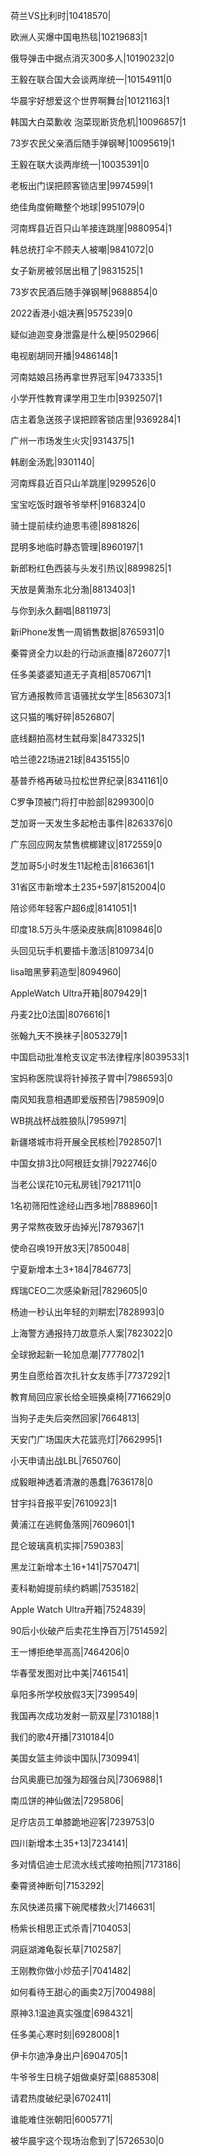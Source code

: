 荷兰VS比利时|10418570|

欧洲人买爆中国电热毯|10219683|1

俄导弹击中据点消灭300多人|10190232|0

王毅在联合国大会谈两岸统一|10154911|0

华晨宇好想爱这个世界啊舞台|10121163|1

韩国大白菜歉收 泡菜现断货危机|10096857|1

73岁农民父亲酒后随手弹钢琴|10095619|1

王毅在联大谈两岸统一|10035391|0

老板出门误把顾客锁店里|9974599|1

绝佳角度俯瞰整个地球|9951079|0

河南辉县近百只山羊接连跳崖|9880954|1

韩总统打伞不顾夫人被嘲|9841072|0

女子新房被邻居出租了|9831525|1

73岁农民酒后随手弹钢琴|9688854|0

2022香港小姐决赛|9575239|0

疑似迪迦变身泄露是什么梗|9502966|

电视剧胡同开播|9486148|1

河南姑娘吕扬再拿世界冠军|9473335|1

小学开性教育课学用卫生巾|9392507|1

店主着急送孩子误把顾客锁店里|9369284|1

广州一市场发生火灾|9314375|1

韩剧金汤匙|9301140|

河南辉县近百只山羊跳崖|9299526|0

宝宝吃饭时跟爷爷举杯|9168324|0

骑士提前续约迪恩韦德|8981826|

昆明多地临时静态管理|8960197|1

新郎粉红色西装与头发引热议|8899825|1

天放是黄渤东北分渤|8813403|1

与你到永久翻唱|8811973|

新iPhone发售一周销售数据|8765931|0

秦霄贤全力以赴的行动派直播|8726077|1

任多美婆婆知道无子真相|8570671|1

官方通报教师言语骚扰女学生|8563073|1

这只猫的嘴好碎|8526807|

底线翻拍高材生弑母案|8473325|1

哈兰德22场进21球|8435155|0

基普乔格再破马拉松世界纪录|8341161|0

C罗争顶被门将打中脸部|8299300|0

芝加哥一天发生多起枪击事件|8263376|0

广东回应网友禁售槟榔建议|8172559|0

芝加哥5小时发生11起枪击|8166361|1

31省区市新增本土235+597|8152004|0

陪诊师年轻客户超6成|8141051|1

印度18.5万头牛感染皮肤病|8109846|0

头回见玩手机要插卡激活|8109734|0

lisa暗黑萝莉造型|8094960|

AppleWatch Ultra开箱|8079429|1

丹麦2比0法国|8076616|1

张翰九天不换袜子|8053279|1

中国启动批准枪支议定书法律程序|8039533|1

宝妈称医院误将针掉孩子胃中|7986593|0

南风知我意相遇即爱版预告|7985909|0

WB挑战杯战胜狼队|7959971|

新疆塔城市将开展全民核检|7928507|1

中国女排3比0阿根廷女排|7922746|0

当老公误花10元私房钱|7921711|0

1名初筛阳性途经山西多地|7888960|1

男子常熬夜致牙齿掉光|7879367|1

使命召唤19开放3天|7850048|

宁夏新增本土3+184|7846773|

辉瑞CEO二次感染新冠|7829605|0

杨迪一秒认出年轻的刘畊宏|7828993|0

上海警方通报持刀故意杀人案|7823022|0

全球掀起新一轮加息潮|7777802|1

男生自愿给首次扎针女友练手|7737292|1

教育局回应家长给全班换桌椅|7716629|0

当狗子走失后突然回家|7664813|

天安门广场国庆大花篮亮灯|7662995|1

小天申请出战LBL|7650760|

成毅眼神透着清澈的愚蠢|7636178|0

甘宇抖音报平安|7610923|1

黄浦江在逃鳄鱼落网|7609601|1

昆仑玻璃真机实摔|7590383|

黑龙江新增本土16+141|7570471|

麦科勒姆提前续约鹈鹕|7535182|

Apple Watch Ultra开箱|7524839|

90后小伙破产后卖花生挣百万|7514592|

王一博拒绝举高高|7464206|0

华春莹发图对比中美|7461541|

阜阳多所学校放假3天|7399549|

我国再次成功发射一箭双星|7310188|1

我们的歌4开播|7310184|0

美国女篮主帅谈中国队|7309941|

台风奥鹿已加强为超强台风|7306988|1

南瓜饼的神仙做法|7295806|

足疗店员工单膝跪地迎客|7239753|0

四川新增本土35+13|7234141|

多对情侣迪士尼流水线式接吻拍照|7173186|

秦霄贤神断句|7153292|

东风快递员撂下碗爬楼救火|7146631|

杨紫长相思正式杀青|7104053|

洞庭湖滩龟裂长草|7102587|

王刚教你做小炒茄子|7041482|

如何看待王甜心的画卖2万|7004988|

原神3.1温迪真实强度|6984321|

任多美心寒时刻|6928008|1

伊卡尔迪净身出户|6904705|1

牛爷爷生日桃子姐做桌好菜|6885308|

请君热度破纪录|6702411|

谁能难住张朝阳|6005771|

被华晨宇这个现场治愈到了|5726530|0


